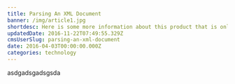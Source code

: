 ```yaml
---
title: Parsing An XML Document
banner: /img/article1.jpg
shortdesc: Here is some more information about this product that is only revealed once clicked on.
updatedDate: 2016-11-22T07:49:55.329Z
cmsUserSlug: parsing-an-xml-document
date: 2016-04-03T00:00:00.000Z
categories: technology
---
```


asdgadsgadsgsda